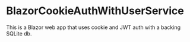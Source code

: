 # BlazorCookieAuthWithUserService

This is a Blazor web app that uses cookie and JWT auth with a backing SQLite db.

